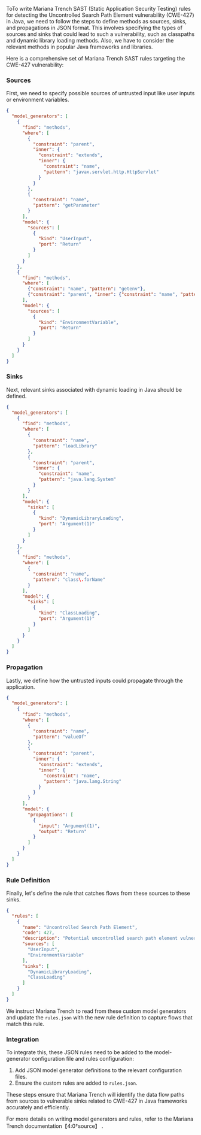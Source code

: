 ToTo write Mariana Trench SAST (Static Application Security Testing) rules for detecting the Uncontrolled Search Path Element vulnerability (CWE-427) in Java, we need to follow the steps to define methods as sources, sinks, and propagations in JSON format. This involves specifying the types of sources and sinks that could lead to such a vulnerability, such as classpaths and dynamic library loading methods. Also, we have to consider the relevant methods in popular Java frameworks and libraries.

Here is a comprehensive set of Mariana Trench SAST rules targeting the CWE-427 vulnerability:

### Sources

First, we need to specify possible sources of untrusted input like user inputs or environment variables.

```json
{
  "model_generators": [
    {
      "find": "methods",
      "where": [
        {
          "constraint": "parent",
          "inner": {
            "constraint": "extends",
            "inner": {
              "constraint": "name",
              "pattern": "javax.servlet.http.HttpServlet"
            }
          }
        },
        {
          "constraint": "name",
          "pattern": "getParameter"
        }
      ],
      "model": {
        "sources": [
          {
            "kind": "UserInput",
            "port": "Return"
          }
        ]
      }
    },
    {
      "find": "methods",
      "where": [
        {"constraint": "name", "pattern": "getenv"},
        {"constraint": "parent", "inner": {"constraint": "name", "pattern": "java.lang.System"}}
      ],
      "model": {
        "sources": [
          {
            "kind": "EnvironmentVariable",
            "port": "Return"
          }
        ]
      }
    }
  ]
}
```

### Sinks

Next, relevant sinks associated with dynamic loading in Java should be defined.

```json
{
  "model_generators": [
    {
      "find": "methods",
      "where": [
        {
          "constraint": "name",
          "pattern": "loadLibrary"
        },
        {
          "constraint": "parent",
          "inner": {
            "constraint": "name",
            "pattern": "java.lang.System"
          }
        }
      ],
      "model": {
        "sinks": [
          {
            "kind": "DynamicLibraryLoading",
            "port": "Argument(1)"
          }
        ]
      }
    },
    {
      "find": "methods",
      "where": [
        {
          "constraint": "name",
          "pattern": "class\.forName"
        }
      ],
      "model": {
        "sinks": [
          {
            "kind": "ClassLoading",
            "port": "Argument(1)"
          }
        ]
      }
    }
  ]
}
```

### Propagation

Lastly, we define how the untrusted inputs could propagate through the application.

```json
{
  "model_generators": [
    {
      "find": "methods",
      "where": [
        {
          "constraint": "name",
          "pattern": "valueOf"
        },
        {
          "constraint": "parent",
          "inner": {
            "constraint": "extends",
            "inner": {
              "constraint": "name",
              "pattern": "java.lang.String"
            }
          }
        }
      ],
      "model": {
        "propagations": [
          {
            "input": "Argument(1)",
            "output": "Return"
          }
        ]
      }
    }
  ]
}
```

### Rule Definition

Finally, let's define the rule that catches flows from these sources to these sinks.

```json
{
  "rules": [
    {
      "name": "Uncontrolled Search Path Element",
      "code": 427,
      "description": "Potential uncontrolled search path element vulnerability (CWE-427)",
      "sources": [
        "UserInput",
        "EnvironmentVariable"
      ],
      "sinks": [
        "DynamicLibraryLoading",
        "ClassLoading"
      ]
    }
  ]
}
```

We instruct Mariana Trench to read from these custom model generators and update the `rules.json` with the new rule definition to capture flows that match this rule.

### Integration

To integrate this, these JSON rules need to be added to the model-generator configuration file and rules configuration:

1. Add JSON model generator definitions to the relevant configuration files.
2. Ensure the custom rules are added to `rules.json`.

These steps ensure that Mariana Trench will identify the data flow paths from sources to vulnerable sinks related to CWE-427 in Java frameworks accurately and efficiently.

For more details on writing model generators and rules, refer to the Mariana Trench documentation【4:0†source】  .